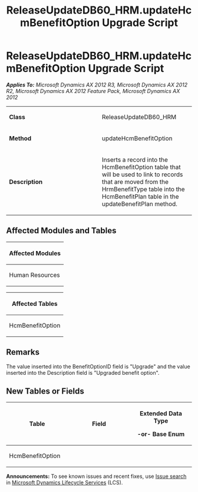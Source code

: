 ﻿---
title: ReleaseUpdateDB60_HRM.updateHcmBenefitOption Upgrade Script
TOCTitle: ReleaseUpdateDB60_HRM.updateHcmBenefitOption Upgrade Script
ms:assetid: d7fe20f3-1a61-ded6-88e2-513b8b87963f
ms:mtpsurl: https://msdn.microsoft.com/en-us/library/JJ687086(v=AX.60)
ms:contentKeyID: 49711534
ms.date: 05/18/2015
mtps_version: v=AX.60
---

# ReleaseUpdateDB60\_HRM.updateHcmBenefitOption Upgrade Script 


_**Applies To:** Microsoft Dynamics AX 2012 R3, Microsoft Dynamics AX 2012 R2, Microsoft Dynamics AX 2012 Feature Pack, Microsoft Dynamics AX 2012_

<table>
<colgroup>
<col style="width: 50%" />
<col style="width: 50%" />
</colgroup>
<tbody>
<tr class="odd">
<td><p><strong>Class</strong></p></td>
<td><p>ReleaseUpdateDB60_HRM</p></td>
</tr>
<tr class="even">
<td><p><strong>Method</strong></p></td>
<td><p>updateHcmBenefitOption</p></td>
</tr>
<tr class="odd">
<td><p><strong>Description</strong></p></td>
<td><p>Inserts a record into the HcmBenefitOption table that will be used to link to records that are moved from the HrmBenefitType table into the HcmBenefitPlan table in the updateBenefitPlan method.</p></td>
</tr>
</tbody>
</table>


## Affected Modules and Tables

<table>
<colgroup>
<col style="width: 100%" />
</colgroup>
<thead>
<tr class="header">
<th><p>Affected Modules</p></th>
</tr>
</thead>
<tbody>
<tr class="odd">
<td><p>Human Resources</p></td>
</tr>
</tbody>
</table>


<table>
<colgroup>
<col style="width: 100%" />
</colgroup>
<thead>
<tr class="header">
<th><p>Affected Tables</p></th>
</tr>
</thead>
<tbody>
<tr class="odd">
<td><p>HcmBenefitOption</p></td>
</tr>
</tbody>
</table>


## Remarks

The value inserted into the BenefitOptionID field is "Upgrade" and the value inserted into the Description field is "Upgraded benefit option".

## New Tables or Fields

<table>
<colgroup>
<col style="width: 33%" />
<col style="width: 33%" />
<col style="width: 33%" />
</colgroup>
<thead>
<tr class="header">
<th><p>Table</p></th>
<th><p>Field</p></th>
<th><p>Extended Data Type</p>
<p>-or- Base Enum</p></th>
</tr>
</thead>
<tbody>
<tr class="odd">
<td><p>HcmBenefitOption</p></td>
<td><p></p></td>
<td><p></p></td>
</tr>
</tbody>
</table>

  
**Announcements:** To see known issues and recent fixes, use [Issue search](http://go.microsoft.com/fwlink/?linkid=389258) in [Microsoft Dynamics Lifecycle Services](http://go.microsoft.com/fwlink/?linkid=306505) (LCS).

